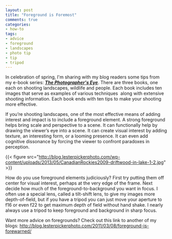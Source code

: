 ```yaml
---
layout: post
title: "Foreground is Foremost"
comments: true
categories:
- how-to
tags:
- advice
- foreground
- landscapes
- photo tip
- tip
- tripod
---
```

In celebration of spring, I'm sharing with my blog readers some tips from my e-book series: <a href="http://shop.lesterpickerphoto.com/"><em><strong>The Photographer's Eye</strong></em></a>. There are three books, one each on shooting landscapes, wildlife and people. Each book includes ten images that serve as examples of various techniques  along with extensive shooting information. Each book ends with ten tips to make your shooting more effective.

<!--more-->

If you’re shooting landscapes, one of the most effective means of adding interest and impact is to include a foreground element. A strong foreground helps bring scale and perspective to a scene. It can functionally help by drawing the viewer’s eye into a scene. It can create visual interest by adding texture, an interesting form, or a looming presence. It can even add cognitive dissonance by forcing the viewer to confront paradoxes in perception.

{{< figure src="http://blog.lesterpickerphoto.com/wp-content/uploads/2013/05/CanadianRockies2009-driftwood-in-lake-1-2.jpg" >}}

How do you use foreground elements judiciously? First try putting them off center for visual interest, perhaps at the very edge of the frame. Next decide how much of the foreground-to-background you want in focus. I often use a special lens, called a tilt-shift lens, to give my images more depth-of-field, but if you have a tripod you can just move your aperture to f16 or even f22 to get maximum depth of field without hand shake. I nearly always use a tripod to keep foreground and background in sharp focus.

Want more advice on foregrounds? Check out this link to another of my blogs: <a href="http://blog.lesterpickerphoto.com/2011/03/08/foreground-is-forewarned/">http://blog.lesterpickerphoto.com/2011/03/08/foreground-is-forewarned/</a>